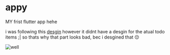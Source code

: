 # appy

MY frist flutter app hehe

i was following this [desgin](https://dribbble.com/shots/15794848--Done-Goals) however it didnt have a desgin for the atual todo items ;| so thats why that part looks bad, bec i desgined that 😔


![well](https://i.imgur.com/GmwLa5G.gif)
